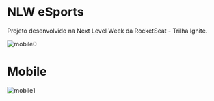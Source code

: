 # NLW eSports

Projeto desenvolvido na Next Level Week da RocketSeat - Trilha Ignite.



![mobile0](https://user-images.githubusercontent.com/25981766/193331818-d2cd7f8d-d581-4b9d-93e5-85e2db125fb3.png)

# Mobile

![mobile1](https://user-images.githubusercontent.com/25981766/193333065-ad41c380-9ff6-49ec-aa52-1beb41a48a4b.jpeg)

